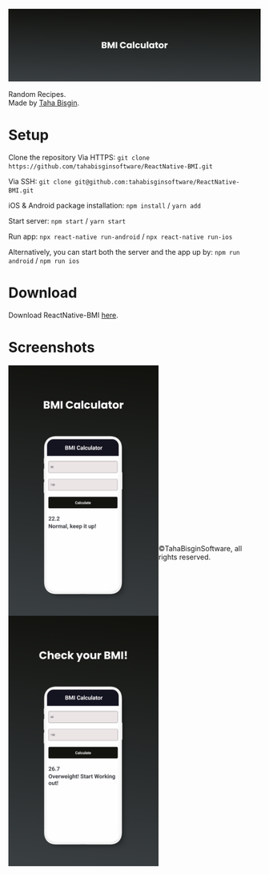 ![ReactNative-BMI](https://github.com/tahabisginsoftware/ReactNative-BMI/blob/master/assets/github%20cover.png "ReactNative-BMI")

Random Recipes.<br>
Made by [Taha Bisgin](https://tahabisginsoftware.com).

# Setup

Clone the repository
Via HTTPS: `git clone https://github.com/tahabisginsoftware/ReactNative-BMI.git`

Via SSH: `git clone git@github.com:tahabisginsoftware/ReactNative-BMI.git`

iOS & Android package installation: `npm install` / `yarn add`

Start server: `npm start` / `yarn start`

Run app: `npx react-native run-android` / `npx react-native run-ios`

Alternatively, you can start both the server and the app up by: `npm run android` / `npm run ios`

# Download

Download ReactNative-BMI [here](https://github.com/tahabisginsoftware/RandomRecipes/releases/tag/release).

# Screenshots
<img align="left" alt="bmi1" src="https://github.com/tahabisginsoftware/ReactNative-BMI/blob/master/assets/screen_one.png" width="300"/>
<img align="left" alt="bmi2" src="https://github.com/tahabisginsoftware/ReactNative-BMI/blob/master/assets/screen_two.png" width="300"/>
<br><br><br><br><br><br><br><br><br><br><br><br><br><br><br><br><br><br><br><br><br>
©TahaBisginSoftware, all rights reserved.